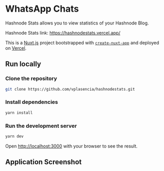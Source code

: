 # WhatsApp Chats

Hashnode Stats allows you to view statistics of your Hashnode Blog.

Hashnode Stats link:
<https://hashnodestats.vercel.app/>

This is a [Nuxt.js](https://nuxtjs.org/) project bootstrapped with [`create-nuxt-app`](https://github.com/nuxt/create-nuxt-app) and deployed on [Vercel](https://github.com/vercel/vercel).

## Run locally

### Clone the repository

```bash
git clone https://github.com/vplasencia/hashnodestats.git
```

### Install dependencies

```bash
yarn install
```

### Run the development server

```bash
yarn dev
```

Open [http://localhost:3000](http://localhost:3000) with your browser to see the result.

## Application Screenshot

